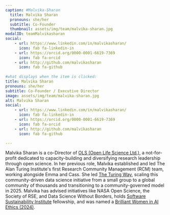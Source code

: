 ```yaml
---
caption: #Malvika-Sharan
  title: Malvika Sharan
  pronouns: she/her
  subtitle: Co-Founder
  thumbnail: assets/img/team/malvika-sharan.jpg
modalID: teamMalvikasharan
social:
    - url: https://www.linkedin.com/in/malvikasharan/
      icon: fab fa-linkedin-in
    - url: https://orcid.org/0000-0001-6619-7369
      icon: fab fa-orcid
    - url: http://github.com/malvikasharan 
      icon: fab fa-github
  
#what displays when the item is clicked:
title: Malvika Sharan
pronouns: she/her
subtitle: Co-Founder / Executive Director
image: assets/img/team/malvika-sharan.jpg
alt: Malvika Sharan
social:
    - url: https://www.linkedin.com/in/malvikasharan/
      icon: fab fa-linkedin-in
    - url: https://orcid.org/0000-0001-6619-7369
      icon: fab fa-orcid
    - url: http://github.com/malvikasharan 
      icon: fab fa-github

---
```

Malvika Sharan is a co-Director of [OLS (Open Life Science Ltd.)](https://we-are-ols.org), a not-for-profit dedicated to capacity-building and diversifying research leadership through open science. 
In her previous role, Malvika established and led The Alan Turing Institute's first Research Community Management (RCM) team, working alongside Emma and Cass. 
She led [The Turing Way](https://book.the-turing-way.org), scaling this community-driven data science initiative from a small group to a global community of thousands and transitioning to a community-governed model in 2025. 
Malvika has advised initiatives like NASA Open Science, the Society of RSE, and Data Science Without Borders, holds [Software Sustainability Institute](https://www.software.ac.uk/programmes/fellowship-programme) fellowship, and was named a [Brilliant Women in AI Ethics (2024)](https://womeninaiethics.org/the-list/of-2024/g).




